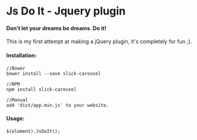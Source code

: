 Js Do It - Jquery plugin
=========

#### Don't let your dreams be dreams. Do it!

This is my first attempt at making a jQuery plugin, it's completely for fun ;).

#### Installation:

````
//Bower
bower install --save slick-carousel

//NPM
npm install slick-carousel

//Manual
add 'dist/app.min.js' to your website.
````

#### Usage:

````
$(element).JsDoIt();
````
